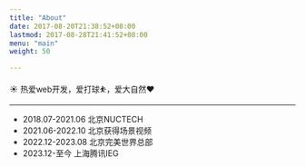 ```yaml
---
title: "About"
date: 2017-08-20T21:38:52+08:00
lastmod: 2017-08-28T21:41:52+08:00
menu: "main"
weight: 50

---
```


☀️ 热爱web开发，爱打球⛹，爱大自然❤
***
- 2018.07-2021.06    北京NUCTECH
- 2021.06-2022.10 北京获得场景视频
- 2022.12-2023.08 北京完美世界总部
- 2023.12-至今     上海腾讯IEG


